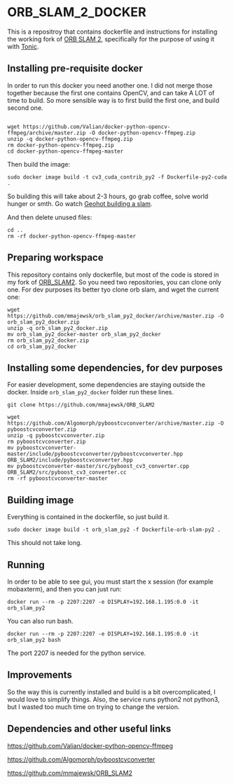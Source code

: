 # ORB_SLAM_2_DOCKER	

This is a repositroy that contains dockerfile and instructions for installing the working fork of [ORB SLAM 2](https://github.com/mmajewsk/ORB_SLAM2), 
specifically for the purpose of using it with [Tonic](https://github.com/mmajewsk/Tonic).

## Installing pre-requisite docker

In order to run this docker you need another one. I did not merge those together because the first one contains OpenCV, and can take A LOT of time to build.
So more sensible way is to first build the first one, and build second one.

```

wget https://github.com/Valian/docker-python-opencv-ffmpeg/archive/master.zip -O docker-python-opencv-ffmpeg.zip
unzip -q docker-python-opencv-ffmpeg.zip
rm docker-python-opencv-ffmpeg.zip
cd docker-python-opencv-ffmpeg-master
```

Then build the image:

```
sudo docker image build -t cv3_cuda_contrib_py2 -f Dockerfile-py2-cuda .
```

So building this will take about 2-3 hours, go grab coffee, solve world hunger or smth.
Go watch [Geohot building a slam](https://youtu.be/7Hlb8YX2-W8).

And then delete unused files:

```
cd ..
rm -rf docker-python-opencv-ffmpeg-master
```

## Preparing workspace

This repository contains only dockerfile, but most of the code is stored in my fork of [ORB_SLAM2](https://github.com/mmajewsk/ORB_SLAM2). So you need two repositories, you can clone only one. For dev purposes its better tyo clone orb slam, and wget the current one:

```
wget https://github.com/mmajewsk/orb_slam_py2_docker/archive/master.zip -O orb_slam_py2_docker.zip
unzip -q orb_slam_py2_docker.zip
mv orb_slam_py2_docker-master orb_slam_py2_docker
rm orb_slam_py2_docker.zip
cd orb_slam_py2_docker
```

## Installing some dependencies, for dev purposes

For easier development, some dependencies are staying outside the docker.
Inside `orb_slam_py2_docker` folder run these lines.

```
git clone https://github.com/mmajewsk/ORB_SLAM2
```

```
wget https://github.com/Algomorph/pyboostcvconverter/archive/master.zip -O pyboostcvconverter.zip
unzip -q pyboostcvconverter.zip
rm pyboostcvconverter.zip
mv pyboostcvconverter-master/include/pyboostcvconverter/pyboostcvconverter.hpp ORB_SLAM2/include/pyboostcvconverter.hpp
mv pyboostcvconverter-master/src/pyboost_cv3_converter.cpp ORB_SLAM2/src/pyboost_cv3_converter.cc
rm -rf pyboostcvconverter-master
```

## Building image

Everything is contained in the dockerfile, so just build it.

```
sudo docker image build -t orb_slam_py2 -f Dockerfile-orb-slam-py2 .
```

This should not take long.

## Running

In order to be able to see gui, you must start the x session (for example mobaxterm), and then you can just run:


```
docker run --rm -p 2207:2207 -e DISPLAY=192.168.1.195:0.0 -it orb_slam_py2 
```

You can also run bash.

```
docker run --rm -p 2207:2207 -e DISPLAY=192.168.1.195:0.0 -it orb_slam_py2 bash
```

The port 2207 is needed for the python service.

## Improvements

So the way this is currently installed and build is a bit overcomplicated, I would love to simplify things.
Also, the service runs python2 not python3, but I wasted too much time on trying to change the version. 

## Dependencies and other useful links

https://github.com/Valian/docker-python-opencv-ffmpeg

https://github.com/Algomorph/pyboostcvconverter

https://github.com/mmajewsk/ORB_SLAM2
